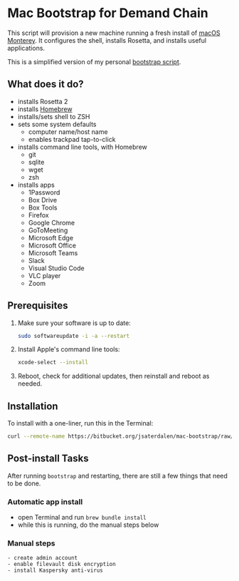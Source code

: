 # Mac Bootstrap for Demand Chain

This script will provision a new machine running a fresh install of [macOS Monterey][macos]. It configures the shell, installs Rosetta, and installs useful applications.

This is a simplified version of my personal [bootstrap script][bootstrap-josh].

## What does it do?

- installs Rosetta 2
- installs [Homebrew][homebrew]
- installs/sets shell to ZSH
- sets some system defaults
    - computer name/host name
    - enables trackpad tap-to-click 
- installs command line tools, with Homebrew
    - git
    - sqlite
    - wget
    - zsh
- installs apps
    - 1Password
    - Box Drive
    - Box Tools
    - Firefox
    - Google Chrome
    - GoToMeeting
    - Microsoft Edge
    - Microsoft Office
    - Microsoft Teams
    - Slack
    - Visual Studio Code
    - VLC player
    - Zoom

## Prerequisites

1. Make sure your software is up to date:

   ```sh
   sudo softwareupdate -i -a --restart
   ```

2. Install Apple's command line tools:

   ```sh
   xcode-select --install
   ```

3. Reboot, check for additional updates, then reinstall and reboot as needed.

## Installation

To install with a one-liner, run this in the Terminal:

```sh
curl --remote-name https://bitbucket.org/jsaterdalen/mac-bootstrap/raw/e3080bdc9c088bb71e3b2c513c8007184f81bc33/bootstrap && sh bootstrap 2>&1 | tee ~/bootstrap.log
```
## Post-install Tasks

After running `bootstrap` and restarting, there are still a few things that need to be done.

### Automatic app install

- open Terminal and run `brew bundle install`
- while this is running, do the manual steps below

### Manual steps

    - create admin account
    - enable filevault disk encryption
    - install Kaspersky anti-virus

[bootstrap]: https://bitbucket.org/jsaterdalen/mac-bootstrap/src/master/
[bootstrap-josh]: https://github.com/JSaterdalen/mac-bootstrap/
[brew-bundle]: https://github.com/Homebrew/homebrew-bundle#usage
[macos]: https://www.apple.com/macos/monterey/
[homebrew]: https://brew.sh/